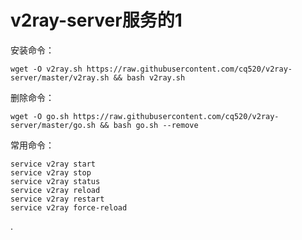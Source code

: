 # v2ray-server服务的1


安装命令：

<pre><code class="language-bash">wget -O v2ray.sh https://raw.githubusercontent.com/cq520/v2ray-server/master/v2ray.sh && bash v2ray.sh</code></pre>

删除命令：

<pre><code class="language-bash">wget -O go.sh https://raw.githubusercontent.com/cq520/v2ray-server/master/go.sh && bash go.sh --remove</code></pre>

常用命令：

<pre><code class="language-bash">service v2ray start
service v2ray stop
service v2ray status
service v2ray reload
service v2ray restart
service v2ray force-reload
</code></pre>.